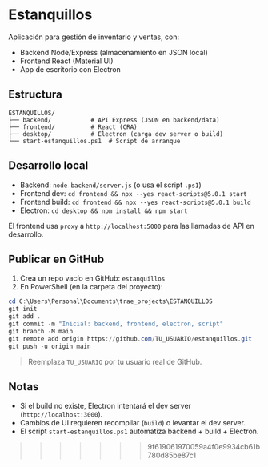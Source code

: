 # Estanquillos

Aplicación para gestión de inventario y ventas, con:
- Backend Node/Express (almacenamiento en JSON local)
- Frontend React (Material UI)
- App de escritorio con Electron

## Estructura

```
ESTANQUILLOS/
├── backend/           # API Express (JSON en backend/data)
├── frontend/          # React (CRA)
├── desktop/           # Electron (carga dev server o build)
└── start-estanquillos.ps1  # Script de arranque
```

## Desarrollo local

- Backend: `node backend/server.js` (o usa el script `.ps1`)
- Frontend dev: `cd frontend && npx --yes react-scripts@5.0.1 start`
- Frontend build: `cd frontend && npx --yes react-scripts@5.0.1 build`
- Electron: `cd desktop && npm install && npm start`

El frontend usa `proxy` a `http://localhost:5000` para las llamadas de API en desarrollo.

## Publicar en GitHub

1. Crea un repo vacío en GitHub: `estanquillos`
2. En PowerShell (en la carpeta del proyecto):

```powershell
cd C:\Users\Personal\Documents\trae_projects\ESTANQUILLOS
git init
git add .
git commit -m "Inicial: backend, frontend, electron, script"
git branch -M main
git remote add origin https://github.com/TU_USUARIO/estanquillos.git
git push -u origin main
```

> Reemplaza `TU_USUARIO` por tu usuario real de GitHub.

## Notas
- Si el build no existe, Electron intentará el dev server (`http://localhost:3000`).
- Cambios de UI requieren recompilar (`build`) o levantar el dev server.
- El script `start-estanquillos.ps1` automatiza backend + build + Electron.
>>>>>>> 9f619061970059a4f0e9934cb61b780d85be87c1